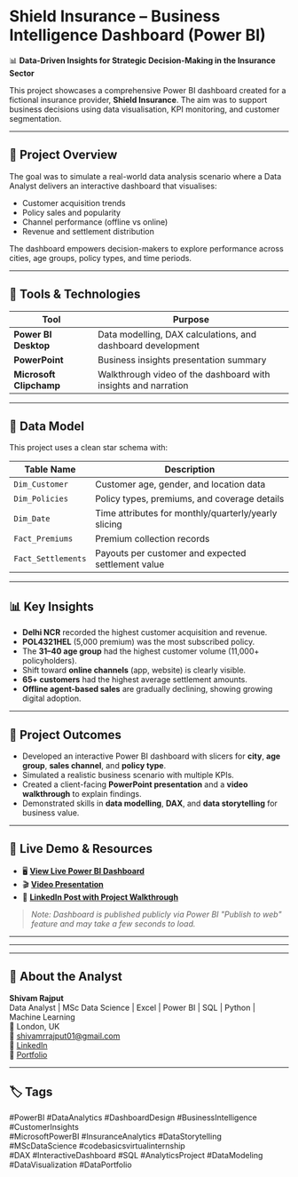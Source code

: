 # Shield Insurance – Business Intelligence Dashboard (Power BI)

📊 **Data-Driven Insights for Strategic Decision-Making in the Insurance Sector**

This project showcases a comprehensive Power BI dashboard created for a fictional insurance provider, **Shield Insurance**. The aim was to support business decisions using data visualisation, KPI monitoring, and customer segmentation.

---

## 🎯 Project Overview

The goal was to simulate a real-world data analysis scenario where a Data Analyst delivers an interactive dashboard that visualises:

- Customer acquisition trends
- Policy sales and popularity
- Channel performance (offline vs online)
- Revenue and settlement distribution

The dashboard empowers decision-makers to explore performance across cities, age groups, policy types, and time periods.

---

## 🧰 Tools & Technologies

| Tool                  | Purpose                                                             |
|-----------------------|---------------------------------------------------------------------|
| **Power BI Desktop**   | Data modelling, DAX calculations, and dashboard development         |
| **PowerPoint**         | Business insights presentation summary                              |
| **Microsoft Clipchamp**| Walkthrough video of the dashboard with insights and narration      |

---

## 📁 Data Model

This project uses a clean star schema with:

| Table Name         | Description                                                           |
|--------------------|-----------------------------------------------------------------------|
| `Dim_Customer`     | Customer age, gender, and location data                               |
| `Dim_Policies`     | Policy types, premiums, and coverage details                          |
| `Dim_Date`         | Time attributes for monthly/quarterly/yearly slicing                  |
| `Fact_Premiums`    | Premium collection records                                            |
| `Fact_Settlements` | Payouts per customer and expected settlement value                    |

---

## 📊 Key Insights

- **Delhi NCR** recorded the highest customer acquisition and revenue.
- **POL4321HEL** (5,000 premium) was the most subscribed policy.
- The **31–40 age group** had the highest customer volume (11,000+ policyholders).
- Shift toward **online channels** (app, website) is clearly visible.
- **65+ customers** had the highest average settlement amounts.
- **Offline agent-based sales** are gradually declining, showing growing digital adoption.

---

## 💼 Project Outcomes

- Developed an interactive Power BI dashboard with slicers for **city**, **age group**, **sales channel**, and **policy type**.
- Simulated a realistic business scenario with multiple KPIs.
- Created a client-facing **PowerPoint presentation** and a **video walkthrough** to explain findings.
- Demonstrated skills in **data modelling**, **DAX**, and **data storytelling** for business value.

---

## 🔗 Live Demo & Resources

- 🖥️ **[View Live Power BI Dashboard](https://app.powerbi.com/groups/me/reports/7d423880-7f26-4f1f-974a-a6578da098ae/b962279670e1407dc700?experience=power-bi)**  
- 🎬  **[Video Presentation ](https://drive.google.com/file/d/13yKCUJfSAbLEp6Gj6mT0iJAZ4Z96wO7J/view)**  
- 🔗 **[LinkedIn Post with Project Walkthrough](https://www.linkedin.com/posts/shivamrajput-analyst_powerbi-dataanalytics-businessintelligence-activity-7353159723338084352-agiJ?utm_source=share&utm_medium=member_desktop&rcm=ACoAADqHLfsBrREJue479EyeAmrayRa4XVBVrZE)**

> _Note: Dashboard is published publicly via Power BI "Publish to web" feature and may take a few seconds to load._

---


---


---

## 👤 About the Analyst

**Shivam Rajput**  
Data Analyst | MSc Data Science | Excel | Power BI | SQL | Python | Machine Learning  
📍 London, UK  
📧 shivamrrajput01@gmail.com  
🔗 [LinkedIn](https://www.linkedin.com/in/shivamrrajput01)  
🔗 [Portfolio](https://shivamrajput22.github.io/ShivamTheAnalyst.github.io/)

---

## 🏷️ Tags

#PowerBI #DataAnalytics #DashboardDesign #BusinessIntelligence #CustomerInsights  
#MicrosoftPowerBI #InsuranceAnalytics #DataStorytelling #MScDataScience #codebasicsvirtualinternship  
#DAX #InteractiveDashboard #SQL #AnalyticsProject #DataModeling #DataVisualization #DataPortfolio

